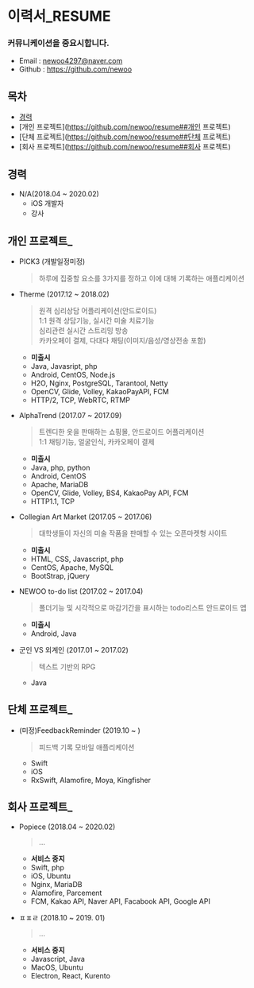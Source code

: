 # 이력서_RESUME

### 커뮤니케이션을 중요시합니다.
- Email : newoo4297@naver.com
- Github : https://github.com/newoo


## 목차
- [경력](https://github.com/newoo/resume##경력)
- [개인 프로젝트](https://github.com/newoo/resume##개인 프로젝트)
- [단체 프로젝트](https://github.com/newoo/resume##단체 프로젝트)
- [회사 프로젝트](https://github.com/newoo/resume##회사 프로젝트)
  
  
## 경력

- N/A(2018.04 ~ 2020.02)
  - iOS 개발자
  - 강사

## 개인 프로젝트_

- PICK3 (개발일정미정)
  > 하루에 집중할 요소를 3가지를 정하고 이에 대해 기록하는 애플리케이션
  

- Therme (2017.12 ~ 2018.02)
  > 원격 심리상담 어플리케이션(안드로이드)  
  > 1:1 원격 상담기능, 실시간 미술 치료기능  
  > 심리관련 실시간 스트리밍 방송  
  > 카카오페이 결제, 다대다 채팅(이미지/음성/영상전송 포함)
  
  - **미출시**
  - Java, Javasript, php
  - Android, CentOS, Node.js
  - H2O, Nginx, PostgreSQL, Tarantool, Netty
  - OpenCV, Glide, Volley, KakaoPayAPI, FCM
  - HTTP/2, TCP, WebRTC, RTMP

- AlphaTrend (2017.07 ~ 2017.09)
  > 트렌디한 옷을 판매하는 쇼핑몰, 안드로이드 어플리케이션  
  > 1:1 채팅기능, 얼굴인식, 카카오페이 결제

  - **미출시**
  - Java, php, python  
  - Android, CentOS  
  - Apache, MariaDB  
  - OpenCV, Glide, Volley, BS4, KakaoPay API, FCM 
  - HTTP1.1, TCP  


- Collegian Art Market (2017.05 ~ 2017.06)
  > 대학생들이 자신의 미술 작품을 판매할 수 있는 오픈마켓형 사이트
  
  - **미출시**
  - HTML, CSS, Javascript, php  
  - CentOS, Apache, MySQL  
  - BootStrap, jQuery


- NEWOO to-do list (2017.02 ~ 2017.04)
  > 폴더기능 및 시각적으로 마감기간을 표시하는 todo리스트 안드로이드 앱
  
  - **미출시**
  - Android, Java


- 군인 VS 외계인 (2017.01 ~ 2017.02)
  > 텍스트 기반의 RPG

  - Java
  
## 단체 프로젝트_

- (미정)FeedbackReminder (2019.10 ~ )
  > 피드백 기록 모바일 애플리케이션
  
  - Swift
  - iOS
  - RxSwift, Alamofire, Moya, Kingfisher

## 회사 프로젝트_

- Popiece (2018.04 ~ 2020.02)
  > ...
  
  - **서비스 중지**
  - Swift, php
  - iOS, Ubuntu
  - Nginx, MariaDB
  - Alamofire, Parcement
  - FCM, Kakao API, Naver API, Facabook API, Google API
  
- ㅍㅍㄹ (2018.10 ~ 2019. 01)
  > ...
  
  - **서비스 중지**
  - Javascript, Java
  - MacOS, Ubuntu
  - Electron, React, Kurento 


